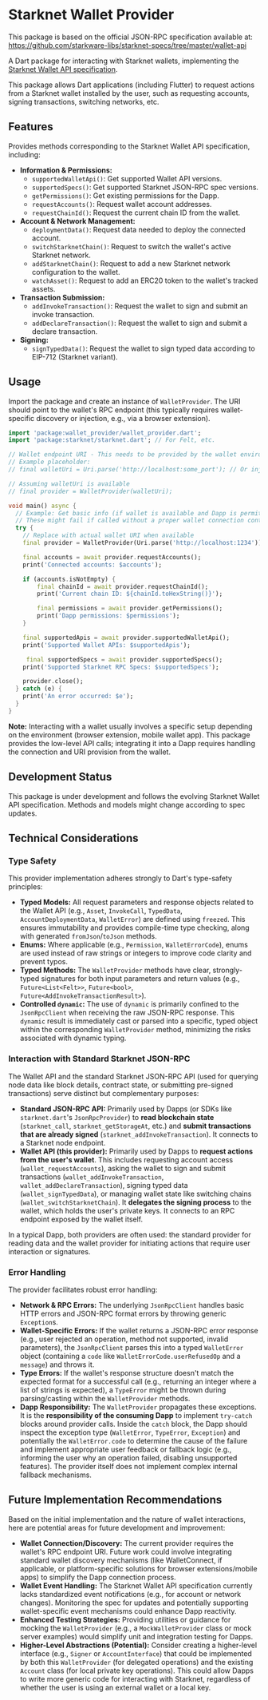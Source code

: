 # Starknet Wallet Provider

This package is based on the official JSON-RPC specification available at: https://github.com/starkware-libs/starknet-specs/tree/master/wallet-api

A Dart package for interacting with Starknet wallets, implementing the [Starknet Wallet API specification](https://github.com/starkware-libs/starknet-specs/tree/master/wallet-api).

This package allows Dart applications (including Flutter) to request actions from a Starknet wallet installed by the user, such as requesting accounts, signing transactions, switching networks, etc.

## Features

Provides methods corresponding to the Starknet Wallet API specification, including:

*   **Information & Permissions:**
    *   `supportedWalletApi()`: Get supported Wallet API versions.
    *   `supportedSpecs()`: Get supported Starknet JSON-RPC spec versions.
    *   `getPermissions()`: Get existing permissions for the Dapp.
    *   `requestAccounts()`: Request wallet account addresses.
    *   `requestChainId()`: Request the current chain ID from the wallet.
*   **Account & Network Management:**
    *   `deploymentData()`: Request data needed to deploy the connected account.
    *   `switchStarknetChain()`: Request to switch the wallet's active Starknet network.
    *   `addStarknetChain()`: Request to add a new Starknet network configuration to the wallet.
    *   `watchAsset()`: Request to add an ERC20 token to the wallet's tracked assets.
*   **Transaction Submission:**
    *   `addInvokeTransaction()`: Request the wallet to sign and submit an invoke transaction.
    *   `addDeclareTransaction()`: Request the wallet to sign and submit a declare transaction.
*   **Signing:**
    *   `signTypedData()`: Request the wallet to sign typed data according to EIP-712 (Starknet variant).

## Usage

Import the package and create an instance of `WalletProvider`. The URI should point to the wallet's RPC endpoint (this typically requires wallet-specific discovery or injection, e.g., via a browser extension).

```dart
import 'package:wallet_provider/wallet_provider.dart';
import 'package:starknet/starknet.dart'; // For Felt, etc.

// Wallet endpoint URI - This needs to be provided by the wallet environment
// Example placeholder:
// final walletUri = Uri.parse('http://localhost:some_port'); // Or injected URI

// Assuming walletUri is available
// final provider = WalletProvider(walletUri);

void main() async {
  // Example: Get basic info (if wallet is available and Dapp is permitted)
  // These might fail if called without a proper wallet connection context.
  try {
    // Replace with actual wallet URI when available
    final provider = WalletProvider(Uri.parse('http://localhost:1234')); // Placeholder

    final accounts = await provider.requestAccounts();
    print('Connected accounts: $accounts');

    if (accounts.isNotEmpty) {
        final chainId = await provider.requestChainId();
        print('Current chain ID: ${chainId.toHexString()}');

        final permissions = await provider.getPermissions();
        print('Dapp permissions: $permissions');
    }

    final supportedApis = await provider.supportedWalletApi();
    print('Supported Wallet APIs: $supportedApis');

     final supportedSpecs = await provider.supportedSpecs();
    print('Supported Starknet RPC Specs: $supportedSpecs');

    provider.close();
  } catch (e) {
    print('An error occurred: $e');
  }
}
```

**Note:** Interacting with a wallet usually involves a specific setup depending on the environment (browser extension, mobile wallet app). This package provides the low-level API calls; integrating it into a Dapp requires handling the connection and URI provision from the wallet.

## Development Status

This package is under development and follows the evolving Starknet Wallet API specification. Methods and models might change according to spec updates.

## Technical Considerations

### Type Safety

This provider implementation adheres strongly to Dart's type-safety principles:

*   **Typed Models:** All request parameters and response objects related to the Wallet API (e.g., `Asset`, `InvokeCall`, `TypedData`, `AccountDeploymentData`, `WalletError`) are defined using `freezed`. This ensures immutability and provides compile-time type checking, along with generated `fromJson`/`toJson` methods.
*   **Enums:** Where applicable (e.g., `Permission`, `WalletErrorCode`), enums are used instead of raw strings or integers to improve code clarity and prevent typos.
*   **Typed Methods:** The `WalletProvider` methods have clear, strongly-typed signatures for both input parameters and return values (e.g., `Future<List<Felt>>`, `Future<bool>`, `Future<AddInvokeTransactionResult>`).
*   **Controlled `dynamic`:** The use of `dynamic` is primarily confined to the `JsonRpcClient` when receiving the raw JSON-RPC response. This `dynamic` result is immediately cast or parsed into a specific, typed object within the corresponding `WalletProvider` method, minimizing the risks associated with dynamic typing.

### Interaction with Standard Starknet JSON-RPC

The Wallet API and the standard Starknet JSON-RPC API (used for querying node data like block details, contract state, or submitting pre-signed transactions) serve distinct but complementary purposes:

*   **Standard JSON-RPC API:** Primarily used by Dapps (or SDKs like `starknet.dart`'s `JsonRpcProvider`) to **read blockchain state** (`starknet_call`, `starknet_getStorageAt`, etc.) and **submit transactions that are already signed** (`starknet_addInvokeTransaction`). It connects to a Starknet node endpoint.
*   **Wallet API (this provider):** Primarily used by Dapps to **request actions from the user's wallet**. This includes requesting account access (`wallet_requestAccounts`), asking the wallet to sign and submit transactions (`wallet_addInvokeTransaction`, `wallet_addDeclareTransaction`), signing typed data (`wallet_signTypedData`), or managing wallet state like switching chains (`wallet_switchStarknetChain`). It **delegates the signing process** to the wallet, which holds the user's private keys. It connects to an RPC endpoint exposed by the wallet itself.

In a typical Dapp, both providers are often used: the standard provider for reading data and the wallet provider for initiating actions that require user interaction or signatures.

### Error Handling

The provider facilitates robust error handling:

*   **Network & RPC Errors:** The underlying `JsonRpcClient` handles basic HTTP errors and JSON-RPC format errors by throwing generic `Exception`s.
*   **Wallet-Specific Errors:** If the wallet returns a JSON-RPC error response (e.g., user rejected an operation, method not supported, invalid parameters), the `JsonRpcClient` parses this into a typed `WalletError` object (containing a `code` like `WalletErrorCode.userRefusedOp` and a `message`) and throws it.
*   **Type Errors:** If the wallet's response structure doesn't match the expected format for a successful call (e.g., returning an integer where a list of strings is expected), a `TypeError` might be thrown during parsing/casting within the `WalletProvider` methods.
*   **Dapp Responsibility:** The `WalletProvider` propagates these exceptions. It is the **responsibility of the consuming Dapp** to implement `try-catch` blocks around provider calls. Inside the `catch` block, the Dapp should inspect the exception type (`WalletError`, `TypeError`, `Exception`) and potentially the `WalletError.code` to determine the cause of the failure and implement appropriate user feedback or fallback logic (e.g., informing the user why an operation failed, disabling unsupported features). The provider itself does not implement complex internal fallback mechanisms.

## Future Implementation Recommendations

Based on the initial implementation and the nature of wallet interactions, here are potential areas for future development and improvement:

*   **Wallet Connection/Discovery:** The current provider requires the wallet's RPC endpoint URI. Future work could involve integrating standard wallet discovery mechanisms (like WalletConnect, if applicable, or platform-specific solutions for browser extensions/mobile apps) to simplify the Dapp connection process.
*   **Wallet Event Handling:** The Starknet Wallet API specification currently lacks standardized event notifications (e.g., for account or network changes). Monitoring the spec for updates and potentially supporting wallet-specific event mechanisms could enhance Dapp reactivity.
*   **Enhanced Testing Strategies:** Providing utilities or guidance for mocking the `WalletProvider` (e.g., a `MockWalletProvider` class or mock server examples) would simplify unit and integration testing for Dapps.
*   **Higher-Level Abstractions (Potential):** Consider creating a higher-level interface (e.g., `Signer` or `AccountInterface`) that could be implemented by both this `WalletProvider` (for delegated operations) and the existing `Account` class (for local private key operations). This could allow Dapps to write more generic code for interacting with Starknet, regardless of whether the user is using an external wallet or a local key.

